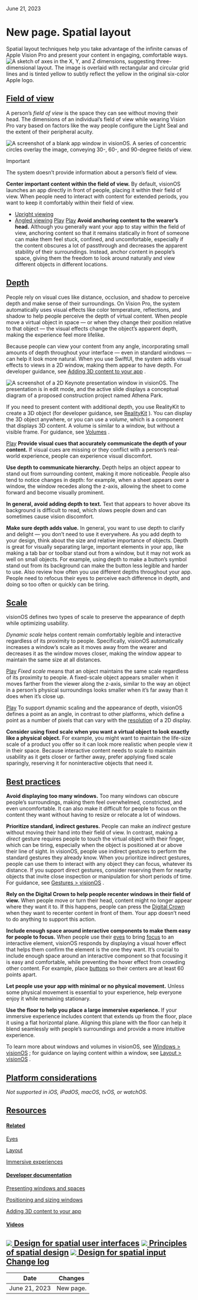 June 21, 2023

 New page. Spatial layout
==============

Spatial layout techniques help you take advantage of the infinite canvas of Apple Vision Pro and present your content in engaging, comfortable ways.![A sketch of axes in the X, Y, and Z dimensions, suggesting three-dimensional layout. The image is overlaid with rectangular and circular grid lines and is tinted yellow to subtly reflect the yellow in the original six-color Apple logo.](https://docs-assets.developer.apple.com/published/e13737927c465ae264094aa019129252/foundations-spatial-layout-intro@2x.png)

[Field of view](/design/human-interface-guidelines/spatial-layout#Field-of-view)
--------------------------------------------------------------------------------

A person’s *field of view* is the space they can see without moving their head. The dimensions of an individual’s field of view while wearing Vision Pro vary based on factors like the way people configure the Light Seal and the extent of their peripheral acuity.

![A screenshot of a blank app window in visionOS. A series of concentric circles overlay the image, conveying 30-, 60-, and 90-degree fields of view.](https://docs-assets.developer.apple.com/published/7663aca2a6536f50be95399596fc71da/visionos-field-of-view-layout@2x.png)

Important

The system doesn’t provide information about a person’s field of view.

**Center important content within the field of view.** By default, visionOS launches an app directly in front of people, placing it within their field of view. When people need to interact with content for extended periods, you want to keep it comfortably within their field of view.

* [Upright viewing](#)
* [Angled viewing](#)
 [Play](#) 
 [Play](#) 
**Avoid anchoring content to the wearer’s head.** Although you generally want your app to stay within the field of view, anchoring content so that it remains statically in front of someone can make them feel stuck, confined, and uncomfortable, especially if the content obscures a lot of passthrough and decreases the apparent stability of their surroundings. Instead, anchor content in people’s space, giving them the freedom to look around naturally and view different objects in different locations.

[Depth](/design/human-interface-guidelines/spatial-layout#Depth)
----------------------------------------------------------------

People rely on visual cues like distance, occlusion, and shadow to perceive depth and make sense of their surroundings. On Vision Pro, the system automatically uses visual effects like color temperature, reflections, and shadow to help people perceive the depth of virtual content. When people move a virtual object in space — or when they change their position relative to that object — the visual effects change the object’s apparent depth, making the experience feel more lifelike.

Because people can view your content from any angle, incorporating small amounts of depth throughout your interface — even in standard windows — can help it look more natural. When you use SwiftUI, the system adds visual effects to views in a 2D window, making them appear to have depth. For developer guidance, see [Adding 3D content to your app](/documentation/visionOS/adding-3d-content-to-your-app)
.

![A screenshot of a 2D Keynote presentation window in visionOS. The presentation is in edit mode, and the active slide displays a conceptual diagram of a proposed construction project named Athena Park.](https://docs-assets.developer.apple.com/published/131e52e3f4eb1eaa01f62138b5449ce5/visionos-spatial-layout-2d-window@2x.png)

If you need to present content with additional depth, you use RealityKit to create a 3D object (for developer guidance, see [RealityKit](/documentation/RealityKit)
). You can display the 3D object anywhere, or you can use a *volume*, which is a component that displays 3D content. A volume is similar to a window, but without a visible frame. For guidance, see [Volumes](/design/human-interface-guidelines/windows#Volumes)
.

 [Play](#) 
**Provide visual cues that accurately communicate the depth of your content.** If visual cues are missing or they conflict with a person’s real-world experience, people can experience visual discomfort.

**Use depth to communicate hierarchy.** Depth helps an object appear to stand out from surrounding content, making it more noticeable. People also tend to notice changes in depth: for example, when a sheet appears over a window, the window recedes along the z-axis, allowing the sheet to come forward and become visually prominent.

**In general, avoid adding depth to text.** Text that appears to hover above its background is difficult to read, which slows people down and can sometimes cause vision discomfort.

**Make sure depth adds value.** In general, you want to use depth to clarify and delight — you don’t need to use it everywhere. As you add depth to your design, think about the size and relative importance of objects. Depth is great for visually separating large, important elements in your app, like making a tab bar or toolbar stand out from a window, but it may not work as well on small objects. For example, using depth to make a button’s symbol stand out from its background can make the button less legible and harder to use. Also review how often you use different depths throughout your app. People need to refocus their eyes to perceive each difference in depth, and doing so too often or quickly can be tiring.

[Scale](/design/human-interface-guidelines/spatial-layout#Scale)
----------------------------------------------------------------

visionOS defines two types of scale to preserve the appearance of depth while optimizing usability.

*Dynamic scale* helps content remain comfortably legible and interactive regardless of its proximity to people. Specifically, visionOS automatically increases a window’s scale as it moves away from the wearer and decreases it as the window moves closer, making the window appear to maintain the same size at all distances.

 [Play](#) 
*Fixed scale* means that an object maintains the same scale regardless of its proximity to people. A fixed-scale object appears smaller when it moves farther from the viewer along the z-axis, similar to the way an object in a person’s physical surroundings looks smaller when it’s far away than it does when it’s close up.

 [Play](#) 
To support dynamic scaling and the appearance of depth, visionOS defines a point as an angle, in contrast to other platforms, which define a point as a number of pixels that can vary with the [resolution](/design/human-interface-guidelines/images#Resolution)
 of a 2D display.

**Consider using fixed scale when you want a virtual object to look exactly like a physical object.** For example, you might want to maintain the life-size scale of a product you offer so it can look more realistic when people view it in their space. Because interactive content needs to scale to maintain usability as it gets closer or farther away, prefer applying fixed scale sparingly, reserving it for noninteractive objects that need it.

[Best practices](/design/human-interface-guidelines/spatial-layout#Best-practices)
----------------------------------------------------------------------------------

**Avoid displaying too many windows.** Too many windows can obscure people’s surroundings, making them feel overwhelmed, constricted, and even uncomfortable. It can also make it difficult for people to focus on the content they want without having to resize or relocate a lot of windows.

**Prioritize standard, indirect gestures.** People can make an *indirect* gesture without moving their hand into their field of view. In contrast, making a *direct* gesture requires people to touch the virtual object with their finger, which can be tiring, especially when the object is positioned at or above their line of sight. In visionOS, people use indirect gestures to perform the standard gestures they already know. When you prioritize indirect gestures, people can use them to interact with any object they can focus, whatever its distance. If you support direct gestures, consider reserving them for nearby objects that invite close inspection or manipulation for short periods of time. For guidance, see [Gestures > visionOS](/design/human-interface-guidelines/gestures#visionOS)
.

**Rely on the Digital Crown to help people recenter windows in their field of view.** When people move or turn their head, content might no longer appear where they want it to. If this happens, people can press the [Digital Crown](/design/human-interface-guidelines/digital-crown)
 when they want to recenter content in front of them. Your app doesn’t need to do anything to support this action.

**Include enough space around interactive components to make them easy for people to focus.** When people use their [eyes](/design/human-interface-guidelines/eyes)
 to bring [focus](/design/human-interface-guidelines/focus-and-selection)
 to an interactive element, visionOS responds by displaying a visual hover effect that helps them confirm the element is the one they want. It’s crucial to include enough space around an interactive component so that focusing it is easy and comfortable, while preventing the hover effect from crowding other content. For example, place [buttons](/design/human-interface-guidelines/buttons#visionOS)
 so their centers are at least 60 points apart.

**Let people use your app with minimal or no physical movement.** Unless some physical movement is essential to your experience, help everyone enjoy it while remaining stationary.

**Use the floor to help you place a large immersive experience.** If your immersive experience includes content that extends up from the floor, place it using a flat horizontal plane. Aligning this plane with the floor can help it blend seamlessly with people’s surroundings and provide a more intuitive experience.

To learn more about windows and volumes in visionOS, see [Windows > visionOS](/design/human-interface-guidelines/windows#visionOS)
; for guidance on laying content within a window, see [Layout > visionOS](/design/human-interface-guidelines/layout#visionOS)
.

[Platform considerations](/design/human-interface-guidelines/spatial-layout#Platform-considerations)
----------------------------------------------------------------------------------------------------

*Not supported in iOS, iPadOS, macOS, tvOS, or watchOS.*

[Resources](/design/human-interface-guidelines/spatial-layout#Resources)
------------------------------------------------------------------------

#### [Related](/design/human-interface-guidelines/spatial-layout#Related)

[Eyes](/design/human-interface-guidelines/eyes)


[Layout](/design/human-interface-guidelines/layout)


[Immersive experiences](/design/human-interface-guidelines/immersive-experiences)


#### [Developer documentation](/design/human-interface-guidelines/spatial-layout#Developer-documentation)

[Presenting windows and spaces](/documentation/visionOS/presenting-windows-and-spaces)


[Positioning and sizing windows](/documentation/visionOS/positioning-and-sizing-windows)


[Adding 3D content to your app](/documentation/visionOS/adding-3d-content-to-your-app)


#### [Videos](/design/human-interface-guidelines/spatial-layout#Videos)

[![](https://devimages-cdn.apple.com/wwdc-services/images/D35E0E85-CCB6-41A1-B227-7995ECD83ED5/38E4EE32-29B5-4478-B8B6-35B8ACA67B16/8130_wide_250x141_1x.jpg) Design for spatial user interfaces](https://developer.apple.com/videos/play/wwdc2023/10076) 
[![](https://devimages-cdn.apple.com/wwdc-services/images/D35E0E85-CCB6-41A1-B227-7995ECD83ED5/15489B11-8744-483D-AD38-EF78D8962FF4/8126_wide_250x141_1x.jpg) Principles of spatial design](https://developer.apple.com/videos/play/wwdc2023/10072) 
[![](https://devimages-cdn.apple.com/wwdc-services/images/D35E0E85-CCB6-41A1-B227-7995ECD83ED5/C6CDCC79-CCD0-4D2F-A4D1-8FC70DC663DB/8127_wide_250x141_1x.jpg) Design for spatial input](https://developer.apple.com/videos/play/wwdc2023/10073) 
[Change log](/design/human-interface-guidelines/spatial-layout#Change-log)
--------------------------------------------------------------------------



| Date | Changes |
| --- | --- |
| June 21, 2023 | New page. |

